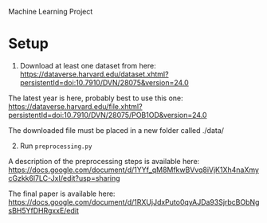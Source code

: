 Machine Learning Project

# Setup
1. Download at least one dataset from here:  
https://dataverse.harvard.edu/dataset.xhtml?persistentId=doi:10.7910/DVN/28075&version=24.0

The latest year is here, probably best to use this one:  
https://dataverse.harvard.edu/file.xhtml?persistentId=doi:10.7910/DVN/28075/POB1OD&version=24.0

The downloaded file must be placed in a new folder called ./data/

2. Run `preprocessing.py`


A description of the preprocessing steps is available here:  
https://docs.google.com/document/d/1YYf_qM8MfkwBVvq8iVjK1Xh4naXmycGzkk6l7LC-JxI/edit?usp=sharing


The final paper is available here:
https://docs.google.com/document/d/1RXUjJdxPuto0qyAJDa93SjrbcBObNgsBH5YfDHRgxxE/edit
